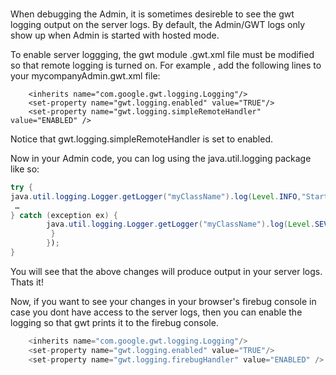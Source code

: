 ###
When debugging the Admin, it is sometimes desireble to see the gwt logging output on the server logs.  By default, the Admin/GWT logs only show up when Admin is started with hosted mode. 

To enable server loggging, the gwt module .gwt.xml file must be modified so that remote logging is turned on.
For example , add the following lines to your mycompanyAdmin.gwt.xml file: 

```text 
    <inherits name="com.google.gwt.logging.Logging"/>
    <set-property name="gwt.logging.enabled" value="TRUE"/>
    <set-property name="gwt.logging.simpleRemoteHandler" value="ENABLED" />
```

Notice that gwt.logging.simpleRemoteHandler is set to enabled.   



Now in your Admin code, you can log using the java.util.logging package like so:  

```java
try {
java.util.logging.Logger.getLogger("myClassName").log(Level.INFO,"Starting calculation");
 …    
} catch (exception ex) {  
 	    java.util.logging.Logger.getLogger("myClassName").log(Level.SEVERE,"Error during Calculation",ex);
         }
        });
}
```

You will see that the above changes will produce output in your server logs. 
Thats it!


Now, if you want to see your changes in your browser's firebug console in case you dont have access to the server logs, then you can enable the logging so that gwt prints it to the firebug console. 

```java
    <inherits name="com.google.gwt.logging.Logging"/>
    <set-property name="gwt.logging.enabled" value="TRUE"/>
    <set-property name="gwt.logging.firebugHandler" value="ENABLED" />
```
